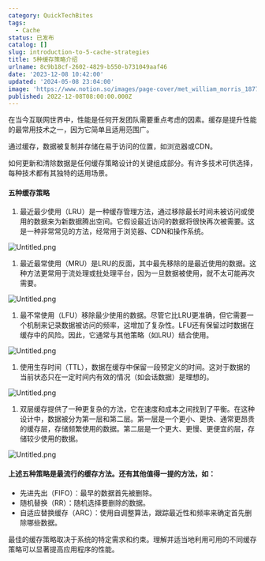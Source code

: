 ```yaml
---
category: QuickTechBites
tags:
  - Cache
status: 已发布
catalog: []
slug: introduction-to-5-cache-strategies
title: 5种缓存策略介绍
urlname: 8c9b18cf-2602-4829-b550-b731049aaf46
date: '2023-12-08 10:42:00'
updated: '2024-05-08 23:04:00'
image: 'https://www.notion.so/images/page-cover/met_william_morris_1877_willow.jpg'
published: 2022-12-08T08:00:00.000Z
---
```


在当今互联网世界中，性能是任何开发团队需要重点考虑的因素。缓存是提升性能的最常用技术之一，因为它简单且适用范围广。


通过缓存，数据被复制并存储在易于访问的位置，如浏览器或CDN。


如何更新和清除数据是任何缓存策略设计的关键组成部分。有许多技术可供选择，每种技术都有其独特的适用场景。


#### 五种缓存策略

1. 最近最少使用（LRU）是一种缓存管理方法，通过移除最长时间未被访问或使用的数据来为新数据腾出空间。它假设最近访问的数据将很快再次被需要。这是一种非常常见的方法，经常用于浏览器、CDN和操作系统。

![Untitled.png](https://prod-files-secure.s3.us-west-2.amazonaws.com/5d24fe63-e567-4804-86f9-9fdc62e13082/74494354-3dc7-4fc2-be3e-7e15913b3f24/Untitled.png?X-Amz-Algorithm=AWS4-HMAC-SHA256&X-Amz-Content-Sha256=UNSIGNED-PAYLOAD&X-Amz-Credential=ASIAZI2LB4663RRFTA2O%2F20250313%2Fus-west-2%2Fs3%2Faws4_request&X-Amz-Date=20250313T213309Z&X-Amz-Expires=3600&X-Amz-Security-Token=IQoJb3JpZ2luX2VjEJX%2F%2F%2F%2F%2F%2F%2F%2F%2F%2FwEaCXVzLXdlc3QtMiJHMEUCIDe%2FL6jk3KqzeiIZ0yeTfZ4CTdqb4H6KlO6wxwIWFzpSAiEA4X3chWuhLD9najKNilN5f6%2Bzi%2FkmT9xnXWrIqZC0%2FSAqiAQI3v%2F%2F%2F%2F%2F%2F%2F%2F%2F%2FARAAGgw2Mzc0MjMxODM4MDUiDDIUJeVdk3yPAkqkXSrcAyPh40XzOAl9ZFr1DCEgGD%2F9DZ7%2FAijfkKzr4LbgGWiApyXiXnOqL1H8w0GYihoUtekBLc8eDb4iPUyFBsRCkjNcJMw7j1AltHKsUhy0vPeUoCdTaL1%2FSfn2WrNZSJBGkPBhzwTEfFlRdMcbYyxUL9ybHF6f3nWfouuoghQlmmDeS%2BkpqkKauATud4Uu7aZYhMTYbJKbVrdX7zDjBUBPGFFPyZwbJVnFAN7eLGPVZjR5%2BaMWAka3%2FFH0K%2BbvxBEFWz6ngtdIIfcxmvlEfIwxjC%2Fr%2FFcft%2FTFW8S3qQkhTQZlHbAIC21%2BZVhHiBGF9sbWm8L%2B4726prGLMONbdp59noOxNgBuNKPmbJj3tb5EfFqmex3xGC8sfHYAzLPFU3dkub4b4H4VPYLZTiBKr84JpnEfFc4ROFTpxbqjuWpkqODMASut0ZFUsCYW2QvUt%2FeHxkzzbP6v52UA%2BsZZLV2cMEaDTGSgtELGXb0I4FYW2ffhLgFHjD%2BBLeuVb7Gq244C5%2FsEspo2t9q6%2FHMeubmCieyo394YIv%2FSdtzAqvhhyqByamrQR3wCde%2FUXp5%2BzjSL1AgkCJDh9JOzVZag87wc3ZbKvUpe0ufVpg9gTVbdRFlbkiUeuGJTthTFAADdMOaSzb4GOqUB2pQo1RzhaSHleRqZUlo8%2BTopSsWwlES7ycrOVgLjWJul0iWZDFQt%2BYz%2FqfagUykNiWdKA5oPk6e06KpxAEoPK%2BJImmHPkuvrWw3QL31EZjlQcUPtkKsyJpGwrh1ZC9ClUD9NAZAoX7WX2Dav1iN0UOJquRItS6MSWehbTNrpthz2%2BNFHTEngho46PqsThaj1qnIyUK0xZfrF5PPZaJHSxAKM9TNn&X-Amz-Signature=449a0645ac393758b9ad668092c4b79155c095003daa6f7391b1bc0492f082b4&X-Amz-SignedHeaders=host&x-id=GetObject)

1. 最近最常使用（MRU）是LRU的反面，其中最先移除的是最近使用的数据。这种方法更常用于流处理或批处理平台，因为一旦数据被使用，就不太可能再次需要。

![Untitled.png](https://prod-files-secure.s3.us-west-2.amazonaws.com/5d24fe63-e567-4804-86f9-9fdc62e13082/9394e615-e149-4cd8-9a1b-e3c39cda8184/Untitled.png?X-Amz-Algorithm=AWS4-HMAC-SHA256&X-Amz-Content-Sha256=UNSIGNED-PAYLOAD&X-Amz-Credential=ASIAZI2LB4663RRFTA2O%2F20250313%2Fus-west-2%2Fs3%2Faws4_request&X-Amz-Date=20250313T213309Z&X-Amz-Expires=3600&X-Amz-Security-Token=IQoJb3JpZ2luX2VjEJX%2F%2F%2F%2F%2F%2F%2F%2F%2F%2FwEaCXVzLXdlc3QtMiJHMEUCIDe%2FL6jk3KqzeiIZ0yeTfZ4CTdqb4H6KlO6wxwIWFzpSAiEA4X3chWuhLD9najKNilN5f6%2Bzi%2FkmT9xnXWrIqZC0%2FSAqiAQI3v%2F%2F%2F%2F%2F%2F%2F%2F%2F%2FARAAGgw2Mzc0MjMxODM4MDUiDDIUJeVdk3yPAkqkXSrcAyPh40XzOAl9ZFr1DCEgGD%2F9DZ7%2FAijfkKzr4LbgGWiApyXiXnOqL1H8w0GYihoUtekBLc8eDb4iPUyFBsRCkjNcJMw7j1AltHKsUhy0vPeUoCdTaL1%2FSfn2WrNZSJBGkPBhzwTEfFlRdMcbYyxUL9ybHF6f3nWfouuoghQlmmDeS%2BkpqkKauATud4Uu7aZYhMTYbJKbVrdX7zDjBUBPGFFPyZwbJVnFAN7eLGPVZjR5%2BaMWAka3%2FFH0K%2BbvxBEFWz6ngtdIIfcxmvlEfIwxjC%2Fr%2FFcft%2FTFW8S3qQkhTQZlHbAIC21%2BZVhHiBGF9sbWm8L%2B4726prGLMONbdp59noOxNgBuNKPmbJj3tb5EfFqmex3xGC8sfHYAzLPFU3dkub4b4H4VPYLZTiBKr84JpnEfFc4ROFTpxbqjuWpkqODMASut0ZFUsCYW2QvUt%2FeHxkzzbP6v52UA%2BsZZLV2cMEaDTGSgtELGXb0I4FYW2ffhLgFHjD%2BBLeuVb7Gq244C5%2FsEspo2t9q6%2FHMeubmCieyo394YIv%2FSdtzAqvhhyqByamrQR3wCde%2FUXp5%2BzjSL1AgkCJDh9JOzVZag87wc3ZbKvUpe0ufVpg9gTVbdRFlbkiUeuGJTthTFAADdMOaSzb4GOqUB2pQo1RzhaSHleRqZUlo8%2BTopSsWwlES7ycrOVgLjWJul0iWZDFQt%2BYz%2FqfagUykNiWdKA5oPk6e06KpxAEoPK%2BJImmHPkuvrWw3QL31EZjlQcUPtkKsyJpGwrh1ZC9ClUD9NAZAoX7WX2Dav1iN0UOJquRItS6MSWehbTNrpthz2%2BNFHTEngho46PqsThaj1qnIyUK0xZfrF5PPZaJHSxAKM9TNn&X-Amz-Signature=439044f4e6902363ec0671f5e9b6e28902ede089a3427f23e8832ecf33a5959e&X-Amz-SignedHeaders=host&x-id=GetObject)

1. 最不常使用（LFU）移除最少使用的数据。尽管它比LRU更准确，但它需要一个机制来记录数据被访问的频率，这增加了复杂性。LFU还有保留过时数据在缓存中的风险。因此，它通常与其他策略（如LRU）结合使用。

![Untitled.png](https://prod-files-secure.s3.us-west-2.amazonaws.com/5d24fe63-e567-4804-86f9-9fdc62e13082/ff489bb8-941e-4617-b208-e17020ed7ada/Untitled.png?X-Amz-Algorithm=AWS4-HMAC-SHA256&X-Amz-Content-Sha256=UNSIGNED-PAYLOAD&X-Amz-Credential=ASIAZI2LB4663RRFTA2O%2F20250313%2Fus-west-2%2Fs3%2Faws4_request&X-Amz-Date=20250313T213309Z&X-Amz-Expires=3600&X-Amz-Security-Token=IQoJb3JpZ2luX2VjEJX%2F%2F%2F%2F%2F%2F%2F%2F%2F%2FwEaCXVzLXdlc3QtMiJHMEUCIDe%2FL6jk3KqzeiIZ0yeTfZ4CTdqb4H6KlO6wxwIWFzpSAiEA4X3chWuhLD9najKNilN5f6%2Bzi%2FkmT9xnXWrIqZC0%2FSAqiAQI3v%2F%2F%2F%2F%2F%2F%2F%2F%2F%2FARAAGgw2Mzc0MjMxODM4MDUiDDIUJeVdk3yPAkqkXSrcAyPh40XzOAl9ZFr1DCEgGD%2F9DZ7%2FAijfkKzr4LbgGWiApyXiXnOqL1H8w0GYihoUtekBLc8eDb4iPUyFBsRCkjNcJMw7j1AltHKsUhy0vPeUoCdTaL1%2FSfn2WrNZSJBGkPBhzwTEfFlRdMcbYyxUL9ybHF6f3nWfouuoghQlmmDeS%2BkpqkKauATud4Uu7aZYhMTYbJKbVrdX7zDjBUBPGFFPyZwbJVnFAN7eLGPVZjR5%2BaMWAka3%2FFH0K%2BbvxBEFWz6ngtdIIfcxmvlEfIwxjC%2Fr%2FFcft%2FTFW8S3qQkhTQZlHbAIC21%2BZVhHiBGF9sbWm8L%2B4726prGLMONbdp59noOxNgBuNKPmbJj3tb5EfFqmex3xGC8sfHYAzLPFU3dkub4b4H4VPYLZTiBKr84JpnEfFc4ROFTpxbqjuWpkqODMASut0ZFUsCYW2QvUt%2FeHxkzzbP6v52UA%2BsZZLV2cMEaDTGSgtELGXb0I4FYW2ffhLgFHjD%2BBLeuVb7Gq244C5%2FsEspo2t9q6%2FHMeubmCieyo394YIv%2FSdtzAqvhhyqByamrQR3wCde%2FUXp5%2BzjSL1AgkCJDh9JOzVZag87wc3ZbKvUpe0ufVpg9gTVbdRFlbkiUeuGJTthTFAADdMOaSzb4GOqUB2pQo1RzhaSHleRqZUlo8%2BTopSsWwlES7ycrOVgLjWJul0iWZDFQt%2BYz%2FqfagUykNiWdKA5oPk6e06KpxAEoPK%2BJImmHPkuvrWw3QL31EZjlQcUPtkKsyJpGwrh1ZC9ClUD9NAZAoX7WX2Dav1iN0UOJquRItS6MSWehbTNrpthz2%2BNFHTEngho46PqsThaj1qnIyUK0xZfrF5PPZaJHSxAKM9TNn&X-Amz-Signature=bb6c50083656d2ca71923ec6c927768ceb2aeef349fc45847939e57ceb24becf&X-Amz-SignedHeaders=host&x-id=GetObject)

1. 使用生存时间（TTL），数据在缓存中保留一段预定义的时间。这对于数据的当前状态只在一定时间内有效的情况（如会话数据）是理想的。

![Untitled.png](https://prod-files-secure.s3.us-west-2.amazonaws.com/5d24fe63-e567-4804-86f9-9fdc62e13082/480ed8d3-f3c7-4a40-a9c6-4ca2e915c139/Untitled.png?X-Amz-Algorithm=AWS4-HMAC-SHA256&X-Amz-Content-Sha256=UNSIGNED-PAYLOAD&X-Amz-Credential=ASIAZI2LB4663RRFTA2O%2F20250313%2Fus-west-2%2Fs3%2Faws4_request&X-Amz-Date=20250313T213309Z&X-Amz-Expires=3600&X-Amz-Security-Token=IQoJb3JpZ2luX2VjEJX%2F%2F%2F%2F%2F%2F%2F%2F%2F%2FwEaCXVzLXdlc3QtMiJHMEUCIDe%2FL6jk3KqzeiIZ0yeTfZ4CTdqb4H6KlO6wxwIWFzpSAiEA4X3chWuhLD9najKNilN5f6%2Bzi%2FkmT9xnXWrIqZC0%2FSAqiAQI3v%2F%2F%2F%2F%2F%2F%2F%2F%2F%2FARAAGgw2Mzc0MjMxODM4MDUiDDIUJeVdk3yPAkqkXSrcAyPh40XzOAl9ZFr1DCEgGD%2F9DZ7%2FAijfkKzr4LbgGWiApyXiXnOqL1H8w0GYihoUtekBLc8eDb4iPUyFBsRCkjNcJMw7j1AltHKsUhy0vPeUoCdTaL1%2FSfn2WrNZSJBGkPBhzwTEfFlRdMcbYyxUL9ybHF6f3nWfouuoghQlmmDeS%2BkpqkKauATud4Uu7aZYhMTYbJKbVrdX7zDjBUBPGFFPyZwbJVnFAN7eLGPVZjR5%2BaMWAka3%2FFH0K%2BbvxBEFWz6ngtdIIfcxmvlEfIwxjC%2Fr%2FFcft%2FTFW8S3qQkhTQZlHbAIC21%2BZVhHiBGF9sbWm8L%2B4726prGLMONbdp59noOxNgBuNKPmbJj3tb5EfFqmex3xGC8sfHYAzLPFU3dkub4b4H4VPYLZTiBKr84JpnEfFc4ROFTpxbqjuWpkqODMASut0ZFUsCYW2QvUt%2FeHxkzzbP6v52UA%2BsZZLV2cMEaDTGSgtELGXb0I4FYW2ffhLgFHjD%2BBLeuVb7Gq244C5%2FsEspo2t9q6%2FHMeubmCieyo394YIv%2FSdtzAqvhhyqByamrQR3wCde%2FUXp5%2BzjSL1AgkCJDh9JOzVZag87wc3ZbKvUpe0ufVpg9gTVbdRFlbkiUeuGJTthTFAADdMOaSzb4GOqUB2pQo1RzhaSHleRqZUlo8%2BTopSsWwlES7ycrOVgLjWJul0iWZDFQt%2BYz%2FqfagUykNiWdKA5oPk6e06KpxAEoPK%2BJImmHPkuvrWw3QL31EZjlQcUPtkKsyJpGwrh1ZC9ClUD9NAZAoX7WX2Dav1iN0UOJquRItS6MSWehbTNrpthz2%2BNFHTEngho46PqsThaj1qnIyUK0xZfrF5PPZaJHSxAKM9TNn&X-Amz-Signature=99d3c1588fbce57f655f18d41969d7ef8f4d09d9ba66c3a0eade2397f800a7cc&X-Amz-SignedHeaders=host&x-id=GetObject)

1. 双层缓存提供了一种更复杂的方法，它在速度和成本之间找到了平衡。在这种设计中，数据被分为第一层和第二层。第一层是一个更小、更快、通常更昂贵的缓存层，存储频繁使用的数据。第二层是一个更大、更慢、更便宜的层，存储较少使用的数据。

![Untitled.png](https://prod-files-secure.s3.us-west-2.amazonaws.com/5d24fe63-e567-4804-86f9-9fdc62e13082/35e68090-275d-4707-9e9a-ce86f000e9eb/Untitled.png?X-Amz-Algorithm=AWS4-HMAC-SHA256&X-Amz-Content-Sha256=UNSIGNED-PAYLOAD&X-Amz-Credential=ASIAZI2LB4663RRFTA2O%2F20250313%2Fus-west-2%2Fs3%2Faws4_request&X-Amz-Date=20250313T213309Z&X-Amz-Expires=3600&X-Amz-Security-Token=IQoJb3JpZ2luX2VjEJX%2F%2F%2F%2F%2F%2F%2F%2F%2F%2FwEaCXVzLXdlc3QtMiJHMEUCIDe%2FL6jk3KqzeiIZ0yeTfZ4CTdqb4H6KlO6wxwIWFzpSAiEA4X3chWuhLD9najKNilN5f6%2Bzi%2FkmT9xnXWrIqZC0%2FSAqiAQI3v%2F%2F%2F%2F%2F%2F%2F%2F%2F%2FARAAGgw2Mzc0MjMxODM4MDUiDDIUJeVdk3yPAkqkXSrcAyPh40XzOAl9ZFr1DCEgGD%2F9DZ7%2FAijfkKzr4LbgGWiApyXiXnOqL1H8w0GYihoUtekBLc8eDb4iPUyFBsRCkjNcJMw7j1AltHKsUhy0vPeUoCdTaL1%2FSfn2WrNZSJBGkPBhzwTEfFlRdMcbYyxUL9ybHF6f3nWfouuoghQlmmDeS%2BkpqkKauATud4Uu7aZYhMTYbJKbVrdX7zDjBUBPGFFPyZwbJVnFAN7eLGPVZjR5%2BaMWAka3%2FFH0K%2BbvxBEFWz6ngtdIIfcxmvlEfIwxjC%2Fr%2FFcft%2FTFW8S3qQkhTQZlHbAIC21%2BZVhHiBGF9sbWm8L%2B4726prGLMONbdp59noOxNgBuNKPmbJj3tb5EfFqmex3xGC8sfHYAzLPFU3dkub4b4H4VPYLZTiBKr84JpnEfFc4ROFTpxbqjuWpkqODMASut0ZFUsCYW2QvUt%2FeHxkzzbP6v52UA%2BsZZLV2cMEaDTGSgtELGXb0I4FYW2ffhLgFHjD%2BBLeuVb7Gq244C5%2FsEspo2t9q6%2FHMeubmCieyo394YIv%2FSdtzAqvhhyqByamrQR3wCde%2FUXp5%2BzjSL1AgkCJDh9JOzVZag87wc3ZbKvUpe0ufVpg9gTVbdRFlbkiUeuGJTthTFAADdMOaSzb4GOqUB2pQo1RzhaSHleRqZUlo8%2BTopSsWwlES7ycrOVgLjWJul0iWZDFQt%2BYz%2FqfagUykNiWdKA5oPk6e06KpxAEoPK%2BJImmHPkuvrWw3QL31EZjlQcUPtkKsyJpGwrh1ZC9ClUD9NAZAoX7WX2Dav1iN0UOJquRItS6MSWehbTNrpthz2%2BNFHTEngho46PqsThaj1qnIyUK0xZfrF5PPZaJHSxAKM9TNn&X-Amz-Signature=06476e80b15fd3b5aa8be23e6ed86435a70db81885aa9e91dfb4dd0fc9bd1487&X-Amz-SignedHeaders=host&x-id=GetObject)


#### 上述五种策略是最流行的缓存方法。还有其他值得一提的方法，如：

- 先进先出（FIFO）：最早的数据首先被删除。
- 随机替换（RR）：随机选择要删除的数据。
- 自适应替换缓存（ARC）：使用自调整算法，跟踪最近性和频率来确定首先删除哪些数据。

最佳的缓存策略取决于系统的特定需求和约束。理解并适当地利用可用的不同缓存策略可以显著提高应用程序的性能。


